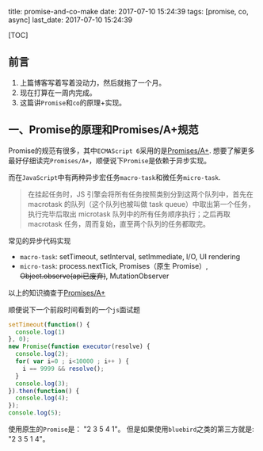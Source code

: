 title: promise-and-co-make
date: 2017-07-10 15:24:39
tags: [promise, co, async]
last_date: 2017-07-10 15:24:39

[TOC]
## 前言
1. 上篇博客写着写着没动力，然后就拖了一个月。
2. 现在打算在一周内完成。
3. 这篇讲`Promise`和`co`的原理+实现。

## 一、Promise的原理和Promises/A+规范
Promise的规范有很多，其中`ECMAScript 6`采用的是[Promises/A+](http://www.ituring.com.cn/article/66566).
想要了解更多最好仔细读完`Promises/A+`，顺便说下`Promise`是依赖于异步实现。

而在`JavaScript`中有两种异步宏任务`macro-task`和微任务`micro-task`.
> 在挂起任务时，JS 引擎会将所有任务按照类别分到这两个队列中，首先在 macrotask 的队列（这个队列也被叫做 task queue）中取出第一个任务，执行完毕后取出 microtask 队列中的所有任务顺序执行；之后再取 macrotask 任务，周而复始，直至两个队列的任务都取完。

常见的异步代码实现
- `macro-task`: setTimeout, setInterval, setImmediate, I/O, UI rendering
- `micro-task`: process.nextTick, Promises（原生 Promise）, ~~Object.observe(api已废弃)~~, MutationObserver

以上的知识摘查于[Promises/A+](http://www.ituring.com.cn/article/66566)

顺便说下一个前段时间看到的一个`js`面试题
``` javascript
setTimeout(function() {
  console.log(1)
}, 0);
new Promise(function executor(resolve) {
  console.log(2);
  for( var i=0 ; i<10000 ; i++ ) {
    i == 9999 && resolve();
  }
  console.log(3);
}).then(function() {
  console.log(4);
});
console.log(5);
```
使用原生的`Promise`是： "2 3 5 4 1"。
但是如果使用`bluebird`之类的第三方就是: "2 3 5 1 4"。
